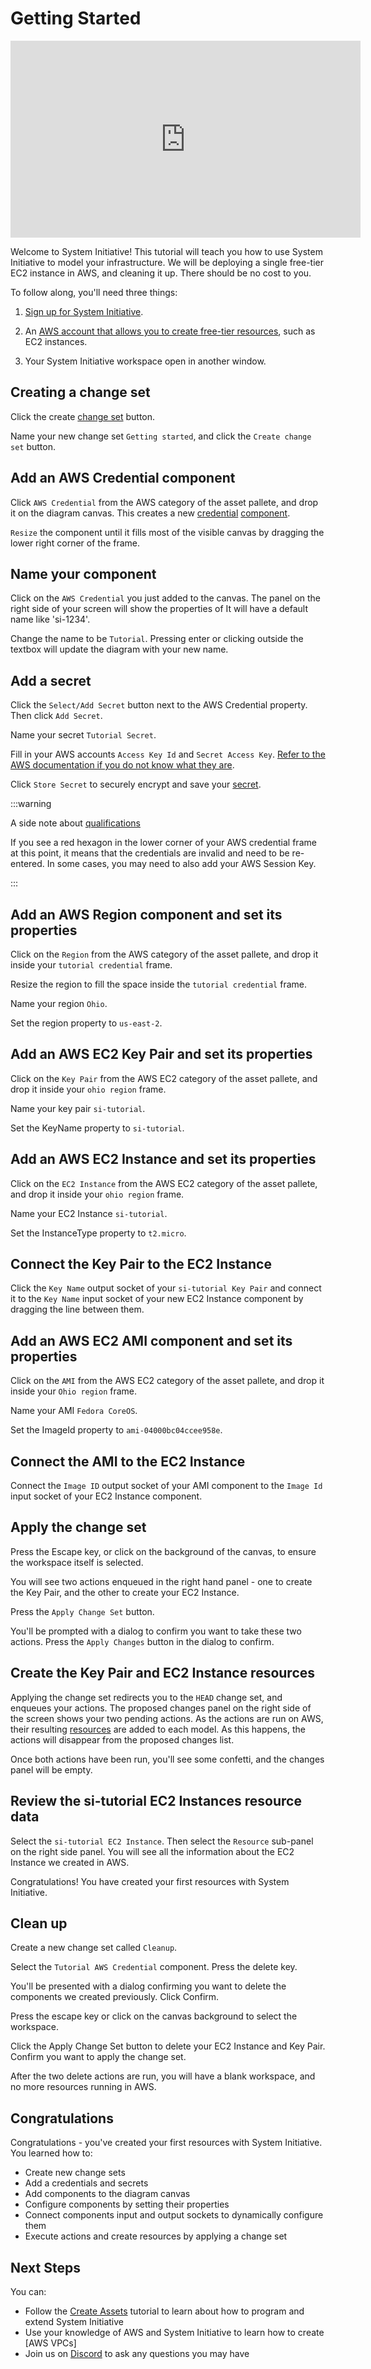 # Getting Started

<iframe width="560" height="315" src="https://www.youtube.com/embed/7vrIJmP49IE?si=GlRne9jG_l6FXSGX" title="YouTube video player" frameborder="0" allow="accelerometer; autoplay; clipboard-write; encrypted-media; gyroscope; picture-in-picture; web-share" referrerpolicy="strict-origin-when-cross-origin" allowfullscreen></iframe>

Welcome to System Initiative! This tutorial will teach you how to use System
Initiative to model your infrastructure. We will be deploying a single free-tier
EC2 instance in AWS, and cleaning it up. There should be no cost to you.

To follow along, you'll need three things:

1. [Sign up for System Initiative](https://auth.systeminit.com/signup).

2. An
   [AWS account that allows you to create free-tier resources](https://aws.amazon.com/free/),
   such as EC2 instances.

3. Your System Initiative workspace open in another window.

## Creating a change set

Click the create [change set](../reference/vocabulary#change-set) button.

Name your new change set `Getting started`, and click the `Create change set`
button.

## Add an AWS Credential component

Click `AWS Credential` from the AWS category of the asset pallete, and drop it
on the diagram canvas. This creates a new
[credential](../reference/vocabulary#credential)
[component](../reference/vocabulary#component).

`Resize` the component until it fills most of the visible canvas by dragging the
lower right corner of the frame.

## Name your component

Click on the `AWS Credential` you just added to the canvas. The panel on the
right side of your screen will show the properties of It will have a default
name like 'si-1234'.

Change the name to be `Tutorial`. Pressing enter or clicking outside the textbox
will update the diagram with your new name.

## Add a secret

Click the `Select/Add Secret` button next to the AWS Credential property. Then
click `Add Secret`.

Name your secret `Tutorial Secret`.

Fill in your AWS accounts `Access Key Id` and `Secret Access Key`.
[Refer to the AWS documentation if you do not know what they are](https://aws.amazon.com/blogs/security/how-to-find-update-access-keys-password-mfa-aws-management-console/).

Click `Store Secret` to securely encrypt and save your
[secret](../reference/vocabulary#secret).

:::warning

A side note about [qualifications](/reference/vocabulary#qualification)

If you see a red hexagon in the lower corner of your AWS credential frame at
this point, it means that the credentials are invalid and need to be re-entered.
In some cases, you may need to also add your AWS Session Key.

:::

## Add an AWS Region component and set its properties

Click on the `Region` from the AWS category of the asset pallete, and drop it
inside your `tutorial credential` frame.

Resize the region to fill the space inside the `tutorial credential` frame.

Name your region `Ohio`.

Set the region property to `us-east-2`.

## Add an AWS EC2 Key Pair and set its properties

Click on the `Key Pair` from the AWS EC2 category of the asset pallete, and drop
it inside your `ohio region` frame.

Name your key pair `si-tutorial`.

Set the KeyName property to `si-tutorial`.

## Add an AWS EC2 Instance and set its properties

Click on the `EC2 Instance` from the AWS EC2 category of the asset pallete, and
drop it inside your `ohio region` frame.

Name your EC2 Instance `si-tutorial`.

Set the InstanceType property to `t2.micro`.

## Connect the Key Pair to the EC2 Instance

Click the `Key Name` output socket of your `si-tutorial Key Pair` and connect it
to the `Key Name` input socket of your new EC2 Instance component by dragging
the line between them.

## Add an AWS EC2 AMI component and set its properties

Click on the `AMI` from the AWS EC2 category of the asset pallete, and drop it
inside your `Ohio region` frame.

Name your AMI `Fedora CoreOS`.

Set the ImageId property to `ami-04000bc04ccee958e`.

## Connect the AMI to the EC2 Instance

Connect the `Image ID` output socket of your AMI component to the `Image Id`
input socket of your EC2 Instance component.

## Apply the change set

Press the Escape key, or click on the background of the canvas, to ensure the
workspace itself is selected.

You will see two actions enqueued in the right hand panel - one to create the
Key Pair, and the other to create your EC2 Instance.

Press the `Apply Change Set` button.

You'll be prompted with a dialog to confirm you want to take these two actions.
Press the `Apply Changes` button in the dialog to confirm.

## Create the Key Pair and EC2 Instance resources

Applying the change set redirects you to the `HEAD` change set, and enqueues
your actions. The proposed changes panel on the right side of the screen shows
your two pending actions. As the actions are run on AWS, their resulting
[resources](../reference/vocabulary#resource) are added to each model. As this
happens, the actions will disappear from the proposed changes list.

Once both actions have been run, you'll see some confetti, and the changes panel
will be empty.

## Review the si-tutorial EC2 Instances resource data

Select the `si-tutorial EC2 Instance`. Then select the `Resource` sub-panel on
the right side panel. You will see all the information about the EC2 Instance we
created in AWS.

Congratulations! You have created your first resources with System Initiative.

## Clean up

Create a new change set called `Cleanup`.

Select the `Tutorial AWS Credential` component. Press the delete key.

You'll be presented with a dialog confirming you want to delete the components
we created previously. Click Confirm.

Press the escape key or click on the canvas background to select the workspace.

Click the Apply Change Set button to delete your EC2 Instance and Key Pair.
Confirm you want to apply the change set.

After the two delete actions are run, you will have a blank workspace, and no
more resources running in AWS.

## Congratulations

Congratulations - you've created your first resources with System Initiative.
You learned how to:

- Create new change sets
- Add a credentials and secrets
- Add components to the diagram canvas
- Configure components by setting their properties
- Connect components input and output sockets to dynamically configure them
- Execute actions and create resources by applying a change set

## Next Steps

You can:

- Follow the [Create Assets](./creating-new-assets.md) tutorial to learn about
  how to program and extend System Initiative
- Use your knowledge of AWS and System Initiative to learn how to create [AWS
  VPCs]
- Join us on [Discord](https://discord.com/invite/system-init) to ask any
  questions you may have
